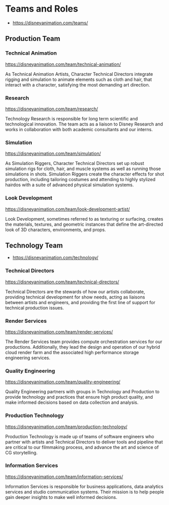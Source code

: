 # Teams and Roles
- https://disneyanimation.com/teams/

## Production Team
### Technical Animation
https://disneyanimation.com/team/technical-animation/

As Technical Animation Artists, Character Technical Directors integrate rigging and simulation to animate elements such as cloth and hair, that interact with a character, satisfying the most demanding art direction.

### Research
https://disneyanimation.com/team/research/

Technology Research is responsible for long term scientific and technological innovation. The team acts as a liaison to Disney Research and works in collaboration with both academic consultants and our interns.

### Simulation
https://disneyanimation.com/team/simulation/

As Simulation Riggers, Character Technical Directors set up robust simulation rigs for cloth, hair, and muscle systems as well as running those simulations in shots. Simulation Riggers create the character effects for shot production, including tailoring costumes and attending to highly stylized hairdos with a suite of advanced physical simulation systems.

### Look Development
https://disneyanimation.com/team/look-development-artist/

Look Development, sometimes referred to as texturing or surfacing, creates the materials, textures, and geometric instances that define the art-directed look of 3D characters, environments, and props.

## Technology Team
- https://disneyanimation.com/technology/

### Technical Directors
https://disneyanimation.com/team/technical-directors/

Technical Directors are the stewards of how our artists collaborate, providing technical development for show needs, acting as liaisons between artists and engineers, and providing the first line of support for technical production issues.

### Render Services
https://disneyanimation.com/team/render-services/

The Render Services team provides compute orchestration services for our productions. Additionally, they lead the design and operation of our hybrid cloud render farm and the associated high performance storage engineering services.

### Quality Engineering
https://disneyanimation.com/team/quality-engineering/

Quality Engineering partners with groups in Technology and Production to provide technology and practices that ensure high product quality, and make informed decisions based on data collection and analysis.

### Production Technology
https://disneyanimation.com/team/production-technology/

Production Technology is made up of teams of software engineers who partner with artists and Technical Directors to deliver tools and pipeline that are critical to our filmmaking process, and advance the art and science of CG storytelling.

### Information Services
https://disneyanimation.com/team/information-services/

Information Services is responsible for business applications, data analytics services and studio communication systems. Their mission is to help people gain deeper insights to make well informed decisions.

